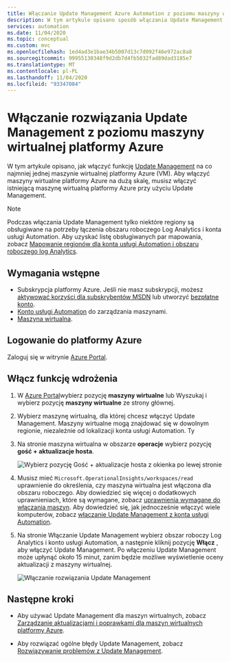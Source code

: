 ```yaml
---
title: Włączanie Update Management Azure Automation z poziomu maszyny wirtualnej platformy Azure
description: W tym artykule opisano sposób włączania Update Management z maszyny wirtualnej platformy Azure.
services: automation
ms.date: 11/04/2020
ms.topic: conceptual
ms.custom: mvc
ms.openlocfilehash: 1ed4ad3e1bae34b5007d13c7d092f46e972ac8a8
ms.sourcegitcommit: 99955130348f9d2db7d4fb5032fad89dad3185e7
ms.translationtype: MT
ms.contentlocale: pl-PL
ms.lasthandoff: 11/04/2020
ms.locfileid: "93347084"
---
```

# <a name="enable-update-management-from-an-azure-vm"></a>Włączanie rozwiązania Update Management z poziomu maszyny wirtualnej platformy Azure

W tym artykule opisano, jak włączyć funkcję [Update Management](overview.md) na co najmniej jednej maszynie wirtualnej platformy Azure (VM). Aby włączyć maszyny wirtualne platformy Azure na dużą skalę, musisz włączyć istniejącą maszynę wirtualną platformy Azure przy użyciu Update Management.

> [!NOTE]
> Podczas włączania Update Management tylko niektóre regiony są obsługiwane na potrzeby łączenia obszaru roboczego Log Analytics i konta usługi Automation. Aby uzyskać listę obsługiwanych par mapowania, zobacz [Mapowanie regionów dla konta usługi Automation i obszaru roboczego log Analytics](../how-to/region-mappings.md).

## <a name="prerequisites"></a>Wymagania wstępne

* Subskrypcja platformy Azure. Jeśli nie masz subskrypcji, możesz [aktywować korzyści dla subskrybentów MSDN](https://azure.microsoft.com/pricing/member-offers/msdn-benefits-details/) lub utworzyć [bezpłatne konto](https://azure.microsoft.com/free/?WT.mc_id=A261C142F).
* [Konto usługi Automation](../index.yml) do zarządzania maszynami.
* [Maszyna wirtualna](../../virtual-machines/windows/quick-create-portal.md).

## <a name="sign-in-to-azure"></a>Logowanie do platformy Azure

Zaloguj się w witrynie [Azure Portal](https://portal.azure.com).

## <a name="enable-the-feature-for-deployment"></a>Włącz funkcję wdrożenia

1. W [Azure Portal](https://portal.azure.com)wybierz pozycję **maszyny wirtualne** lub Wyszukaj i wybierz pozycję **maszyny wirtualne** ze strony głównej.

2. Wybierz maszynę wirtualną, dla której chcesz włączyć Update Management. Maszyny wirtualne mogą znajdować się w dowolnym regionie, niezależnie od lokalizacji konta usługi Automation. Ty

3. Na stronie maszyna wirtualna w obszarze **operacje** wybierz pozycję **gość + aktualizacje hosta**.

    ![Wybierz pozycję Gość + aktualizacje hosta z okienka po lewej stronie](media/enable-from-vm/select-guest-and-os-updates.png)

4. Musisz mieć `Microsoft.OperationalInsights/workspaces/read` uprawnienie do określenia, czy maszyna wirtualna jest włączona dla obszaru roboczego. Aby dowiedzieć się więcej o dodatkowych uprawnieniach, które są wymagane, zobacz [uprawnienia wymagane do włączania maszyn](../automation-role-based-access-control.md#feature-setup-permissions). Aby dowiedzieć się, jak jednocześnie włączyć wiele komputerów, zobacz [włączanie Update Management z konta usługi Automation](update-mgmt-enable-automation-account.md).

5. Na stronie Włączanie Update Management wybierz obszar roboczy Log Analytics i konto usługi Automation, a następnie kliknij pozycję **Włącz** , aby włączyć Update Management. Po włączeniu Update Management może upłynąć około 15 minut, zanim będzie możliwe wyświetlenie oceny aktualizacji z maszyny wirtualnej.

    ![Włączanie rozwiązania Update Management](media/enable-from-vm/enable-update-management.png)

## <a name="next-steps"></a>Następne kroki

* Aby używać Update Management dla maszyn wirtualnych, zobacz [Zarządzanie aktualizacjami i poprawkami dla maszyn wirtualnych platformy Azure](manage-updates-for-vm.md).

* Aby rozwiązać ogólne błędy Update Management, zobacz [Rozwiązywanie problemów z Update Management](../troubleshoot/update-management.md).
